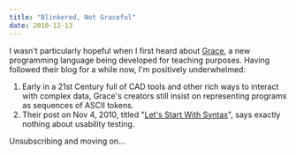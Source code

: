 ```yaml
---
title: "Blinkered, Not Graceful"
date: 2010-12-13
---
```

I wasn't particularly hopeful when I first heard about <a href="http://gracelang.org/">Grace</a>, a new programming language being developed for teaching purposes. Having followed their blog for a while now, I'm positively underwhelmed:
<ol>
  <li>Early in a 21st Century full of CAD tools and other rich ways to interact with complex data, Grace's creators still insist on representing programs as sequences of ASCII tokens.</li>
  <li>Their post on Nov 4, 2010, titled "<a href="http://gracelang.org/applications/2010/11/04/lets-start-with-syntax/">Let's Start With Syntax</a>", says exactly nothing about usability testing.</li>
</ol>
Unsubscribing and moving on…

